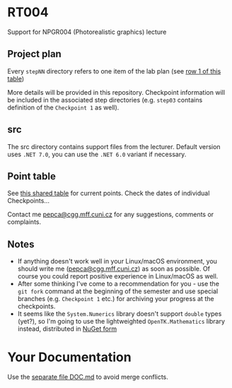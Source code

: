 # RT004
Support for NPGR004 (Photorealistic graphics) lecture

## Project plan
Every `stepNN` directory refers to one item of the lab plan
(see [row 1 of this table](https://docs.google.com/spreadsheets/d/1jnkLW1R7_FYD6QcWP1X_a3_xoVFAU-LzF6ErXKNgqVs/edit?usp=sharing))

More details will be provided in this repository. Checkpoint
information will be included in the associated step directories
(e.g. `step03` contains definition of the `Checkpoint 1` as well).

## src
The src directory contains support files from the lecturer. Default
version uses `.NET 7.0`, you can use the `.NET 6.0` variant if necessary.

## Point table
See [this shared table](https://docs.google.com/spreadsheets/d/1jnkLW1R7_FYD6QcWP1X_a3_xoVFAU-LzF6ErXKNgqVs/edit?usp=sharing)
for current points. Check the dates of individual Checkpoints...

Contact me <pepca@cgg.mff.cuni.cz> for any suggestions, comments or
complaints.

## Notes
* If anything doesn't work well in your Linux/macOS environment,
  you should write me (<pepca@cgg.mff.cuni.cz>) as soon as possible.
  Of course you could report positive experience in Linux/macOS as well.
* After some thinking I've come to a recommendation for you - use
  the `git fork` command at the beginning of the semester and
  use special branches (e.g. `Checkpoint 1` etc.) for archiving your
  progress at the checkpoints.
* It seems like the `System.Numerics` library doesn't support `double`
  types (yet?), so I'm going to use the lightweighted `OpenTK.Mathematics`
  library instead, distributed in [NuGet form](https://www.nuget.org/packages/OpenTK.Mathematics/5.0.0-pre.8)

# Your Documentation
Use the [separate file DOC.md](DOC.md) to avoid merge conflicts.
